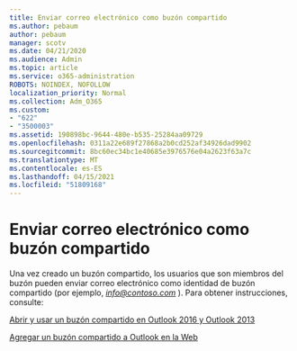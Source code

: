 ```yaml
---
title: Enviar correo electrónico como buzón compartido
ms.author: pebaum
author: pebaum
manager: scotv
ms.date: 04/21/2020
ms.audience: Admin
ms.topic: article
ms.service: o365-administration
ROBOTS: NOINDEX, NOFOLLOW
localization_priority: Normal
ms.collection: Adm_O365
ms.custom:
- "622"
- "3500003"
ms.assetid: 190898bc-9644-480e-b535-25284aa09729
ms.openlocfilehash: 0311a22e689f27868a2b0cd252af34926dad9902
ms.sourcegitcommit: 8bc60ec34bc1e40685e3976576e04a2623f63a7c
ms.translationtype: MT
ms.contentlocale: es-ES
ms.lasthandoff: 04/15/2021
ms.locfileid: "51809168"
---
```

# <a name="sending-email-as-the-shared-mailbox"></a>Enviar correo electrónico como buzón compartido

Una vez creado un buzón compartido, los usuarios que son miembros del buzón pueden enviar correo electrónico como identidad de buzón compartido (por ejemplo,  *info@contoso.com*  ). Para obtener instrucciones, consulte:
  
[Abrir y usar un buzón compartido en Outlook 2016 y Outlook 2013](https://support.office.com/article/open-and-use-a-shared-mailbox-in-outlook-2016-and-outlook-2013-d94a8e9e-21f1-4240-808b-de9c9c088afd)
  
[Agregar un buzón compartido a Outlook en la Web](https://support.office.com/article/add-a-shared-mailbox-to-outlook-on-the-web-98b5a90d-4e38-415d-a030-f09a4cd28207)
  
